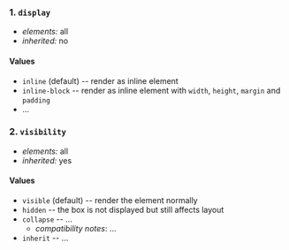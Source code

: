### 1. `display`

* *elements:* all
* *inherited:* no

#### Values

* `inline` (default) -- render as inline element
* `inline-block` -- render as inline element with `width`, `height`, `margin` and `padding`
* ...

### 2. `visibility`

* *elements:* all
* *inherited:* yes

#### Values

* `visible` (default) -- render the element normally
* `hidden` -- the box is not displayed but still affects layout
* `collapse` -- ...
    * *compatibility notes*: ...
* `inherit` -- ...

